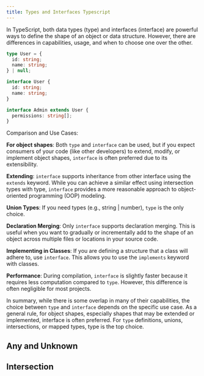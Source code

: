 ```yaml
---
title: Types and Interfaces Typescript
---
```


In TypeScript, both data types (type) and interfaces (interface) are powerful ways to define the shape of an object or data structure. However, there are differences in capabilities, usage, and when to choose one over the other.

```ts
type User = {
  id: string;
  name: string;
} | null;
```

```ts
interface User {
  id: string;
  name: string;
}

interface Admin extends User {
  permissions: string[];
}
```

Comparison and Use Cases:

**For object shapes**: Both `type` and `interface` can be used, but if you expect consumers of your code (like other developers) to extend, modify, or implement object shapes, `interface` is often preferred due to its extensibility.

**Extending**: `interface` supports inheritance from other interface using the `extends` keyword. While you can achieve a similar effect using intersection types with type, `interface` provides a more reasonable approach to object-oriented programming (OOP) modeling.

**Union Types**: If you need types (e.g., string | number), `type` is the only choice.

**Declaration Merging**: Only `interface` supports declaration merging. This is useful when you want to gradually or incrementally add to the shape of an object across multiple files or locations in your source code.

**Implementing in Classes**: If you are defining a structure that a class will adhere to, use `interface`. This allows you to use the `implements` keyword with classes.

**Performance**: During compilation, `interface` is slightly faster because it requires less computation compared to `type`. However, this difference is often negligible for most projects.

In summary, while there is some overlap in many of their capabilities, the choice between `type` and `interface` depends on the specific use case. As a general rule, for object shapes, especially shapes that may be extended or implemented, interface is often preferred. For `type` definitions, unions, intersections, or mapped types, type is the top choice.

## Any and Unknown

## Intersection 